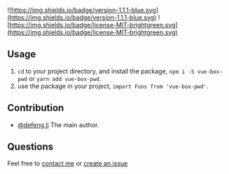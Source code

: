 ![https://img.shields.io/badge/version-1.1.1-blue.svg](https://img.shields.io/badge/version-1.1.1-blue.svg)
![https://img.shields.io/badge/license-MIT-brightgreen.svg](https://img.shields.io/badge/license-MIT-brightgreen.svg)

## Usage

1. `cd` to your project directory, and install the package, `npm i -S vue-box-pwd` or `yarn add vue-box-pwd`.
2. use the package in your project, `import Funs from 'vue-box-pwd'`.

## Contribution

- [@defeng li](mailto:zhuimengzhe9105@gmail.com) The main author.

## Questions

Feel free to [contact me](mailto:zhuimengzhe9105@gmail.com) or [create an issue](https://github.com/tony0511/vue-box-pwd/issues/new)

